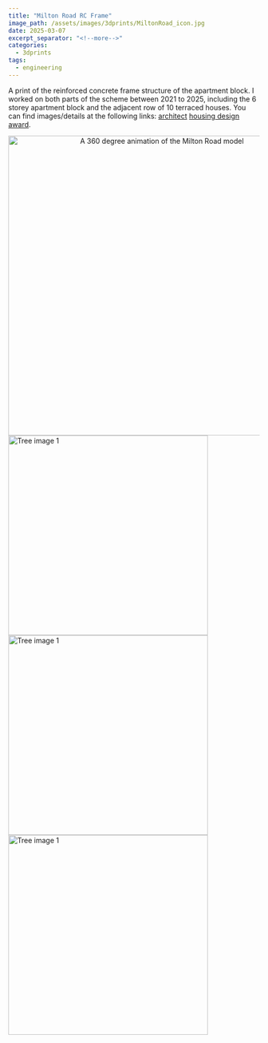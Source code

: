 ```yaml
---
title: "Milton Road RC Frame"
image_path: /assets/images/3dprints/MiltonRoad_icon.jpg
date: 2025-03-07
excerpt_separator: "<!--more-->"
categories:
  - 3dprints
tags:
  - engineering
---
```


A print of the reinforced concrete frame structure of the apartment block. I worked on both parts of the scheme between 2021 to 2025, including the 6 storey apartment block and the adjacent row of 10 terraced houses. You can find images/details at the following links: [architect](https://www.flanaganlawrence.com/milton-road) [housing design award](https://hdawards.org/scheme/milton-road-harrow/).

<div style="text-align: center;">
  <img class="solo-round-img" src="{{ '/assets/images/3dprints/MiltonRoad.gif' | relative_url }}" alt="A 360 degree animation of the Milton Road model" style="width: 600px;">
</div>

<div class="flex-img-container">
    <img class="flex-round-img" src="{{ '/assets/images/3dprints/MiltonRoad_1.jpg' | relative_url }}" alt="Tree image 1" style="width: 400px;">
    <img class="flex-round-img" src="{{ '/assets/images/3dprints/MiltonRoad_2.jpg' | relative_url }}" alt="Tree image 1" style="width: 400px;">
    <img class="flex-round-img" src="{{ '/assets/images/3dprints/MiltonRoad_3.jpg' | relative_url }}" alt="Tree image 1" style="width: 400px;">
</div>
